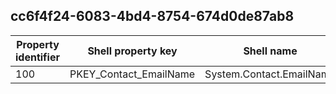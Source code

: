 ## cc6f4f24-6083-4bd4-8754-674d0de87ab8

Property identifier | Shell property key | Shell name | Alias
--- | --- | --- | ---
100 | PKEY_Contact_EmailName | System.Contact.EmailName | 

